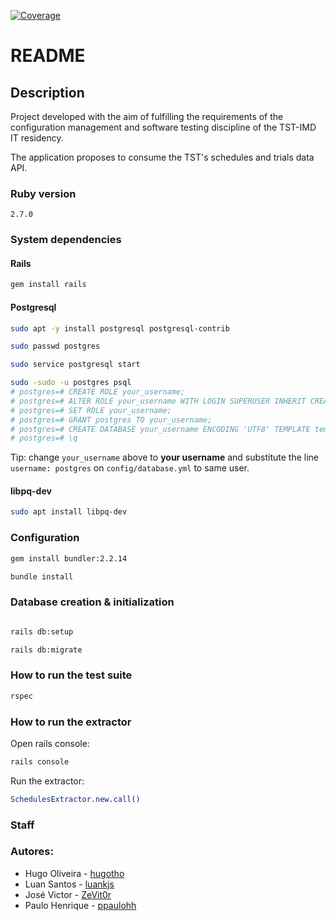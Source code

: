  [![Coverage](https://luankjs.github.io/lawyer-agenda/badge.svg)](https://github.com/luankjs/lawyer-agenda)

# README

## Description

Project developed with the aim of fulfilling the requirements of the configuration management and software testing discipline of the TST-IMD IT residency.

The application proposes to consume the TST's schedules and trials data API.

### Ruby version
`2.7.0`

### System dependencies

#### Rails
```sh
gem install rails
```

#### Postgresql
```sh
sudo apt -y install postgresql postgresql-contrib

sudo passwd postgres

sudo service postgresql start

sudo -sudo -u postgres psql
# postgres=# CREATE ROLE your_username;
# postgres=# ALTER ROLE your_username WITH LOGIN SUPERUSER INHERIT CREATEDB CREATEROLE REPLICATION;
# postgres=# SET ROLE your_username;
# postgres=# GRANT postgres TO your_username;
# postgres=# CREATE DATABASE your_username ENCODING 'UTF8' TEMPLATE template0 OWNER your_username;
# postgres=# \q
```
Tip: change `your_username` above to **your username** and substitute the line `username: postgres` on `config/database.yml` to same user. 

#### libpq-dev
```sh
sudo apt install libpq-dev
```

### Configuration
```sh
gem install bundler:2.2.14

bundle install
```

### Database creation & initialization
```sh

rails db:setup

rails db:migrate
```

### How to run the test suite
```sh
rspec
```

### How to run the extractor
Open rails console:
```sh
rails console
```
Run the extractor:
```sh
SchedulesExtractor.new.call()
```


### Staff
### Autores:
* Hugo Oliveira - [hugotho](https://github.com/hugotho)
* Luan Santos - [luankjs](https://github.com/luankjs)
* José Victor - [ZeVit0r](https://github.com/ZeVit0r)
* Paulo Henrique - [ppaulohh](https://github.com/ppaulohh)
